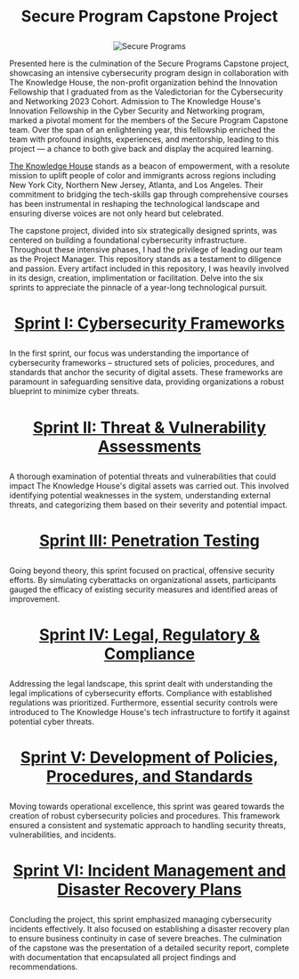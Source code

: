 # <p align="center">Secure Program Capstone Project<p align="center">
<p align="center">
  <img src="https://github.com/jjperipheral/TKHSecureProgramCapstoneProject/blob/main/secprogramlogo.jpeg" alt="Secure Programs">
</p>

Presented here is the culmination of the Secure Programs Capstone project, showcasing an intensive cybersecurity program design in collaboration with The Knowledge House, the non-profit organization behind the Innovation Fellowship that I graduated from as the Valedictorian for the Cybersecurity and Networking 2023 Cohort. Admission to The Knowledge House's Innovation Fellowship in the Cyber Security and Networking program, marked a pivotal moment for the members of the Secure Program Capstone team. Over the span of an enlightening year, this fellowship enriched the team with profound insights, experiences, and mentorship, leading to this project — a chance to both give back and display the acquired learning.

[The Knowledge House](https://www.theknowledgehouse.org) stands as a beacon of empowerment, with a resolute mission to uplift people of color and immigrants across regions including New York City, Northern New Jersey, Atlanta, and Los Angeles. Their commitment to bridging the tech-skills gap through comprehensive courses has been instrumental in reshaping the technological landscape and ensuring diverse voices are not only heard but celebrated.

The capstone project, divided into six strategically designed sprints, was centered on building a foundational cybersecurity infrastructure. Throughout these intensive phases, I had the privilege of leading our team as the Project Manager.  This repository stands as a testament to diligence and passion. Every artifact included in this repository, I was heavily involved in its design, creation, implimentation or facilitation. Delve into the six sprints to appreciate the pinnacle of a year-long technological pursuit.

# <p align="center">[Sprint I: Cybersecurity Frameworks](https://github.com/janepierresgithub/TKHSecureProgramCapstoneProject/blob/main/sprint1.md)<p align="center"> 
In the first sprint, our focus was understanding the importance of cybersecurity frameworks – structured sets of policies, procedures, and standards that anchor the security of digital assets. These frameworks are paramount in safeguarding sensitive data, providing organizations a robust blueprint to minimize cyber threats.

# <p align="center">[Sprint II: Threat & Vulnerability Assessments](https://github.com/janepierresgithub/TKHSecureProgramCapstoneProject/blob/main/sprint2.md)<p align="center"> 
A thorough examination of potential threats and vulnerabilities that could impact The Knowledge House's digital assets was carried out. This involved identifying potential weaknesses in the system, understanding external threats, and categorizing them based on their severity and potential impact.

# <p align="center">[Sprint III: Penetration Testing](https://github.com/janepierresgithub/TKHSecureProgramCapstoneProject/blob/main/sprint3.md)<p align="center">
Going beyond theory, this sprint focused on practical, offensive security efforts. By simulating cyberattacks on organizational assets, participants gauged the efficacy of existing security measures and identified areas of improvement.

# <p align="center">[Sprint IV: Legal, Regulatory & Compliance](https://github.com/janepierresgithub/TKHSecureProgramCapstoneProject/blob/main/sprint4.md)<p align="center">
Addressing the legal landscape, this sprint dealt with understanding the legal implications of cybersecurity efforts. Compliance with established regulations was prioritized. Furthermore, essential security controls were introduced to The Knowledge House's tech infrastructure to fortify it against potential cyber threats.

# <p align="center">[Sprint V: Development of Policies, Procedures, and Standards](https://github.com/janepierresgithub/TKHSecureProgramCapstoneProject/blob/main/sprint5.md)<p align="center">
Moving towards operational excellence, this sprint was geared towards the creation of robust cybersecurity policies and procedures. This framework ensured a consistent and systematic approach to handling security threats, vulnerabilities, and incidents.

# <p align="center">[Sprint VI: Incident Management and Disaster Recovery Plans](https://github.com/janepierresgithub/TKHSecureProgramCapstoneProject/blob/main/finalsprint.md)<p align="center">
Concluding the project, this sprint emphasized managing cybersecurity incidents effectively. It also focused on establishing a disaster recovery plan to ensure business continuity in case of severe breaches. The culmination of the capstone was the presentation of a detailed security report, complete with documentation that encapsulated all project findings and recommendations.





